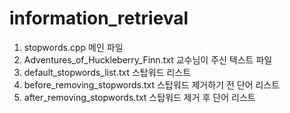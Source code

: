 # information_retrieval

1. stopwords.cpp
  메인 파일
2. Adventures_of_Huckleberry_Finn.txt
  교수님이 주신 텍스트 파일
3. default_stopwords_list.txt
  스탑워드 리스트
4. before_removing_stopwords.txt
  스탑워드 제거하기 전 단어 리스트
5. after_removing_stopwords.txt
  스탑워드 제거 후 단어 리스트
